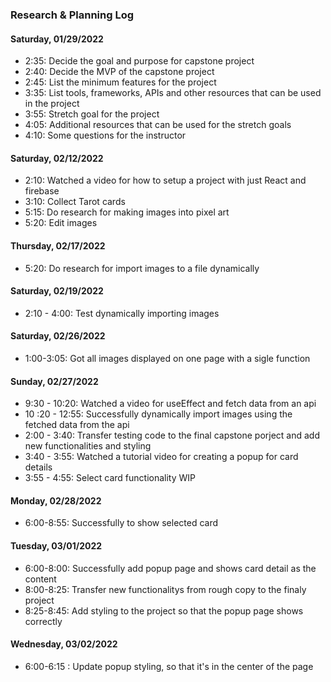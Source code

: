 ### Research & Planning Log
#### Saturday, 01/29/2022
* 2:35: Decide the goal and purpose for capstone project
* 2:40: Decide the MVP of the capstone project
* 2:45: List the minimum features for the project
* 3:35: List tools, frameworks, APIs and other resources that can be used in the project
* 3:55: Stretch goal for the project
* 4:05: Additional resources that can be used for the stretch goals
* 4:10: Some questions for the instructor

#### Saturday, 02/12/2022

* 2:10: Watched a video for how to setup a project with just React and firebase
* 3:10: Collect Tarot cards
* 5:15: Do research for making images into pixel art
* 5:20: Edit images

#### Thursday, 02/17/2022

* 5:20: Do research for import images to a file dynamically

#### Saturday, 02/19/2022

* 2:10 - 4:00: Test dynamically importing images

#### Saturday, 02/26/2022

* 1:00-3:05: Got all images displayed on one page with a sigle function

#### Sunday, 02/27/2022

* 9:30 - 10:20: Watched a video for useEffect and fetch data from an api
* 10 :20 - 12:55: Successfully dynamically import images using the fetched data from the api
* 2:00 - 3:40: Transfer testing code to the final capstone porject and add new functionalities and styling
* 3:40 - 3:55: Watched a tutorial video for creating a popup for card details
* 3:55 - 4:55: Select card functionality WIP

#### Monday, 02/28/2022

* 6:00-8:55: Successfully to show selected card

#### Tuesday, 03/01/2022

* 6:00-8:00: Successfully add popup page and shows card detail as the content
* 8:00-8:25: Transfer new functionalitys from rough copy to the finaly project
* 8:25-8:45: Add styling to the project so that the popup page shows correctly

#### Wednesday, 03/02/2022

* 6:00-6:15 : Update popup styling, so that it's in the center of the page